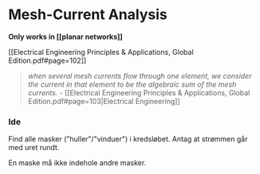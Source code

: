 # Mesh-Current Analysis
**Only works in [[planar networks]]**

[[Electrical Engineering Principles & Applications, Global Edition.pdf#page=102]]

> *when several mesh currents flow through one element, we consider the current in that element to be the algebraic sum of the mesh currents.*
> \- [[Electrical Engineering Principles & Applications, Global Edition.pdf#page=103|Electrical Engineering]]

### Ide
Find alle masker ("huller"/"vinduer") i kredsløbet. Antag at strømmen går med uret rundt.

En maske må ikke indehole andre masker.
